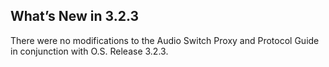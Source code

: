 ## What’s New in 3.2.3

There were no modifications to the Audio Switch Proxy and Protocol Guide in conjunction with O.S. Release 3.2.3.